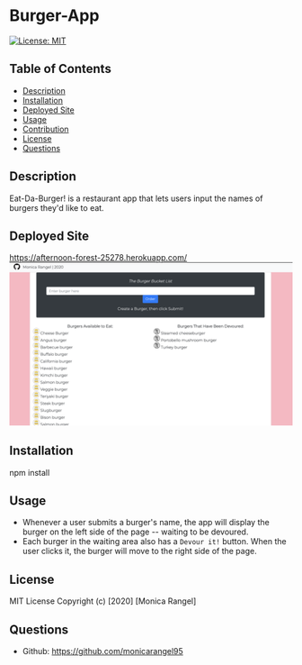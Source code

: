 
  # Burger-App
  [![License: MIT](https://img.shields.io/badge/License-MIT-yellow.svg)](https://opensource.org/licenses/MIT)
  ## Table of Contents
  - [Description](#description)
  - [Installation](#installation)
  - [Deployed Site](##DeployedSite)
  - [Usage](#usage)
  - [Contribution](#contribution)
  - [License](#license)
  - [Questions](#questions)
  ## Description
  Eat-Da-Burger! is a restaurant app that lets users input the names of burgers they'd like to eat.
## Deployed Site
https://afternoon-forest-25278.herokuapp.com/
![Home](public/assets/img/app.png) 

  ## Installation
  npm install
  ## Usage
  * Whenever a user submits a burger's name, the app will display the burger on the left side of the page -- waiting to be devoured.
  * Each burger in the waiting area also has a `Devour it!` button. When the user clicks it, the burger will move to the right side of the page.

  ## License
  MIT License
  Copyright (c) [2020] [Monica Rangel]
  ## Questions
  - Github: https://github.com/monicarangel95
